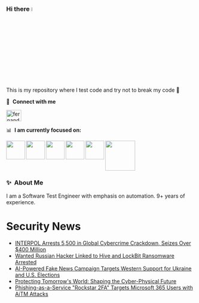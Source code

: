 ### Hi there <a href="https://www.gautamkrishnar.com/"><img src="https://media.giphy.com/media/hvRJCLFzcasrR4ia7z/giphy.gif" width="5%"></a>
This is my repository where I test code and try not to break my code :rofl:

🔗 &nbsp;**Connect with me**
<p align="left">
<a href="https://linkedin.com/in/fernandorlcruz" target="blank"><img align="center" src="https://raw.githubusercontent.com/rahuldkjain/github-profile-readme-generator/master/src/images/icons/Social/linked-in-alt.svg" alt="fernando cruz" height="30" width="40" /></a>
  
📊 &nbsp;**I am currently focused on:**

<img align="left" width='50' height='50' src="https://cdn.jsdelivr.net/gh/devicons/devicon/icons/python/python-original-wordmark.svg" />
<img align="left" width='50' height='50' src="https://cdn.jsdelivr.net/gh/devicons/devicon/icons/csharp/csharp-original.svg" />
<img align="left" width='50' height='50' src="https://cdn.jsdelivr.net/gh/devicons/devicon/icons/jenkins/jenkins-original.svg" />
<img align="left" width='50' height='50' src="https://specflow.org/wp-content/uploads/2021/05/SpecFlow-Icon.png" />
<img align="left" width='50' height='50' src="https://www.svgrepo.com/show/306098/githubactions.svg" />
<img width='80' height='80' src="https://cdn2.vectorstock.com/i/1000x1000/64/81/security-testing-concept-icon-safety-audit-key-vector-29166481.jpg" />
          
          
  
### ✨&nbsp; About Me

I am a Software Test Engineer with emphasis on automation. 9+ years of experience.

# Security News
<!-- BLOG-POST-LIST:START -->
- [INTERPOL Arrests 5,500 in Global Cybercrime Crackdown, Seizes Over $400 Million](https://thehackernews.com/2024/12/interpol-arrests-5500-in-global.html)
- [Wanted Russian Hacker Linked to Hive and LockBit Ransomware Arrested](https://thehackernews.com/2024/11/wanted-russian-cybercriminal-linked-to.html)
- [AI-Powered Fake News Campaign Targets Western Support for Ukraine and U.S. Elections](https://thehackernews.com/2024/11/ai-powered-fake-news-campaign-targets.html)
- [Protecting Tomorrow&#39;s World: Shaping the Cyber-Physical Future](https://thehackernews.com/2024/11/protecting-tomorrows-world-shaping.html)
- [Phishing-as-a-Service &quot;Rockstar 2FA&quot; Targets Microsoft 365 Users with AiTM Attacks](https://thehackernews.com/2024/11/phishing-as-service-rockstar-2fa.html)
<!-- BLOG-POST-LIST:END -->
